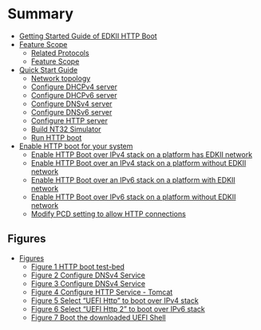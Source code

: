 <!--- @file
  SUMMARY.md for Getting Started Guide of EDK II HTTP Boot

  Copyright (c) 2018, Intel Corporation. All rights reserved.<BR>

  Redistribution and use in source (original document form) and 'compiled'
  forms (converted to PDF, epub, HTML and other formats) with or without
  modification, are permitted provided that the following conditions are met:

  1) Redistributions of source code (original document form) must retain the
     above copyright notice, this list of conditions and the following
     disclaimer as the first lines of this file unmodified.

  2) Redistributions in compiled form (transformed to other DTDs, converted to
     PDF, epub, HTML and other formats) must reproduce the above copyright
     notice, this list of conditions and the following disclaimer in the
     documentation and/or other materials provided with the distribution.

  THIS DOCUMENTATION IS PROVIDED BY TIANOCORE PROJECT "AS IS" AND ANY EXPRESS OR
  IMPLIED WARRANTIES, INCLUDING, BUT NOT LIMITED TO, THE IMPLIED WARRANTIES OF
  MERCHANTABILITY AND FITNESS FOR A PARTICULAR PURPOSE ARE DISCLAIMED. IN NO
  EVENT SHALL TIANOCORE PROJECT  BE LIABLE FOR ANY DIRECT, INDIRECT, INCIDENTAL,
  SPECIAL, EXEMPLARY, OR CONSEQUENTIAL DAMAGES (INCLUDING, BUT NOT LIMITED TO,
  PROCUREMENT OF SUBSTITUTE GOODS OR SERVICES; LOSS OF USE, DATA, OR PROFITS;
  OR BUSINESS INTERRUPTION) HOWEVER CAUSED AND ON ANY THEORY OF LIABILITY,
  WHETHER IN CONTRACT, STRICT LIABILITY, OR TORT (INCLUDING NEGLIGENCE OR
  OTHERWISE) ARISING IN ANY WAY OUT OF THE USE OF THIS DOCUMENTATION, EVEN IF
  ADVISED OF THE POSSIBILITY OF SUCH DAMAGE.

-->



# Summary

* [Getting Started Guide of EDKII HTTP Boot](README.md)
* [Feature Scope](feature_scope/README.md)
  * [Related Protocols](feature_scope/related_protocols.md)
  * [Feature Scope](feature_scope/feature_scope.md)
* [Quick Start Guide](quick_start_guide/README.md)
  * [Network topology](quick_start_guide/network_topology.md)
  * [Configure DHCPv4 server](quick_start_guide/configure_dhcpv4_server.md)
  * [Configure DHCPv6 server](quick_start_guide/configure_dhcpv6_server.md)
  * [Configure DNSv4 server](quick_start_guide/configure_dnsv4_server.md)
  * [Configure DNSv6 server](quick_start_guide/configure_dnsv6_server.md)
  * [Configure HTTP server](quick_start_guide/configure_http_server.md)
  * [Build NT32 Simulator](quick_start_guide/build_nt32_simulator.md)
  * [Run HTTP boot ](quick_start_guide/run_http_boot.md)
* [Enable HTTP boot for your system](enable_http_boot_for_your_system/README.md)
  * [Enable HTTP Boot over IPv4 stack on a platform has EDKII network](enable_http_boot_for_your_system/enable_http_boot_over_ipv4_stack_on_a_platform_has.md)
  * [Enable HTTP Boot over an IPv4 stack on a platform without EDKII network](enable_http_boot_for_your_system/enable_http_boot_over_an_ipv4_stack_on_a_platform_.md)
  * [Enable HTTP Boot over an IPv6 stack on a platform with EDKII network](enable_http_boot_for_your_system/enable_http_boot_over_an_ipv6_stack_on_a_platform_.md)
  * [Enable HTTP Boot over IPv6 stack on a platform without EDKII network](enable_http_boot_for_your_system/enable_http_boot_over_ipv6_stack_on_a_platform_wit.md)
  * [Modify PCD setting to allow HTTP connections](enable_http_boot_for_your_system/modify_pcd_setting_to_allow_http_connections.md)

## Figures

* [Figures](FIGURES.md)
  * [Figure 1 HTTP boot test-bed](quick_start_guide/network_topology.md#figure-1-http-boot-test-bed)
  * [Figure 2 Configure DNSv4 Service](quick_start_guide/configure_dnsv4_server.md#figure-2-configure-dnsv4)
  * [Figure 3 Configure DNSv4 Service](quick_start_guide/configure_dnsv6_server.md#figure-3-configure-dnsv6)
  * [Figure 4 Configure HTTP Service - Tomcat](quick_start_guide/configure_http_server.md#figure-4-configure-http-service-tomcat)
  * [Figure 5 Select “UEFI Http” to boot over IPv4 stack](quick_start_guide/run_http_boot.md#figure-5-select--uefi-http--to-boot-over-ipv4-stack)
  * [Figure 6 Select “UEFI Http 2” to boot over IPv6 stack](quick_start_guide/run_http_boot.md#figure-6-select--uefi-http2--to-boot-over-ipv6-stack)
  * [Figure 7 Boot the downloaded UEFI Shell](quick_start_guide/run_http_boot.md#figure-7-boot-the-downloaded-uefi-shell)

